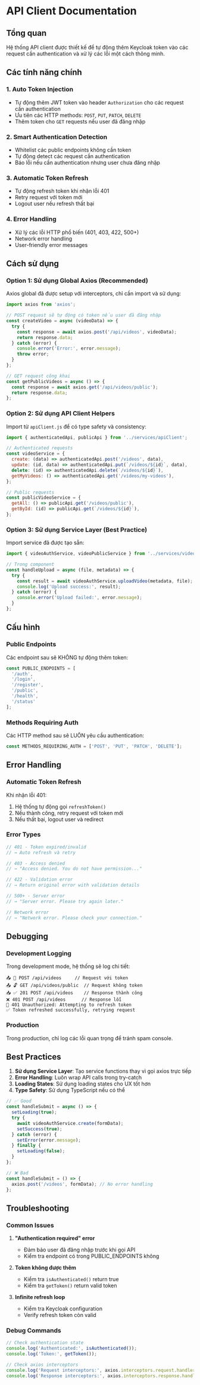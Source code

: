 # API Client Documentation

## Tổng quan

Hệ thống API client được thiết kế để tự động thêm Keycloak token vào các request cần authentication và xử lý các lỗi một cách thông minh.

## Các tính năng chính

### 1. Auto Token Injection
- Tự động thêm JWT token vào header `Authorization` cho các request cần authentication
- Ưu tiên các HTTP methods: `POST`, `PUT`, `PATCH`, `DELETE`
- Thêm token cho `GET` requests nếu user đã đăng nhập

### 2. Smart Authentication Detection
- Whitelist các public endpoints không cần token
- Tự động detect các request cần authentication
- Báo lỗi nếu cần authentication nhưng user chưa đăng nhập

### 3. Automatic Token Refresh
- Tự động refresh token khi nhận lỗi 401
- Retry request với token mới
- Logout user nếu refresh thất bại

### 4. Error Handling
- Xử lý các lỗi HTTP phổ biến (401, 403, 422, 500+)
- Network error handling
- User-friendly error messages

## Cách sử dụng

### Option 1: Sử dụng Global Axios (Recommended)

Axios global đã được setup với interceptors, chỉ cần import và sử dụng:

```javascript
import axios from 'axios';

// POST request sẽ tự động có token nếu user đã đăng nhập
const createVideo = async (videoData) => {
  try {
    const response = await axios.post('/api/videos', videoData);
    return response.data;
  } catch (error) {
    console.error('Error:', error.message);
    throw error;
  }
};

// GET request công khai
const getPublicVideos = async () => {
  const response = await axios.get('/api/videos/public');
  return response.data;
};
```

### Option 2: Sử dụng API Client Helpers

Import từ `apiClient.js` để có type safety và consistency:

```javascript
import { authenticatedApi, publicApi } from '../services/apiClient';

// Authenticated requests
const videoService = {
  create: (data) => authenticatedApi.post('/videos', data),
  update: (id, data) => authenticatedApi.put(`/videos/${id}`, data),
  delete: (id) => authenticatedApi.delete(`/videos/${id}`),
  getMyVideos: () => authenticatedApi.get('/videos/my-videos'),
};

// Public requests
const publicVideoService = {
  getAll: () => publicApi.get('/videos/public'),
  getById: (id) => publicApi.get(`/videos/${id}`),
};
```

### Option 3: Sử dụng Service Layer (Best Practice)

Import service đã được tạo sẵn:

```javascript
import { videoAuthService, videoPublicService } from '../services/videoService';

// Trong component
const handleUpload = async (file, metadata) => {
  try {
    const result = await videoAuthService.uploadVideo(metadata, file);
    console.log('Upload success:', result);
  } catch (error) {
    console.error('Upload failed:', error.message);
  }
};
```

## Cấu hình

### Public Endpoints

Các endpoint sau sẽ KHÔNG tự động thêm token:

```javascript
const PUBLIC_ENDPOINTS = [
  '/auth',
  '/login', 
  '/register',
  '/public',
  '/health',
  '/status'
];
```

### Methods Requiring Auth

Các HTTP method sau sẽ LUÔN yêu cầu authentication:

```javascript
const METHODS_REQUIRING_AUTH = ['POST', 'PUT', 'PATCH', 'DELETE'];
```

## Error Handling

### Automatic Token Refresh

Khi nhận lỗi 401:
1. Hệ thống tự động gọi `refreshToken()`
2. Nếu thành công, retry request với token mới
3. Nếu thất bại, logout user và redirect

### Error Types

```javascript
// 401 - Token expired/invalid
// → Auto refresh và retry

// 403 - Access denied  
// → "Access denied. You do not have permission..."

// 422 - Validation error
// → Return original error with validation details

// 500+ - Server error
// → "Server error. Please try again later."

// Network error
// → "Network error. Please check your connection."
```

## Debugging

### Development Logging

Trong development mode, hệ thống sẽ log chi tiết:

```
📤 🔐 POST /api/videos     // Request với token
📤 🔓 GET /api/videos/public  // Request không token
📥 ✅ 201 POST /api/videos    // Response thành công
❌ 401 POST /api/videos      // Response lỗi
🔄 401 Unauthorized: Attempting to refresh token
✅ Token refreshed successfully, retrying request
```

### Production

Trong production, chỉ log các lỗi quan trọng để tránh spam console.

## Best Practices

1. **Sử dụng Service Layer**: Tạo service functions thay vì gọi axios trực tiếp
2. **Error Handling**: Luôn wrap API calls trong try-catch
3. **Loading States**: Sử dụng loading states cho UX tốt hơn
4. **Type Safety**: Sử dụng TypeScript nếu có thể

```javascript
// ✅ Good
const handleSubmit = async () => {
  setLoading(true);
  try {
    await videoAuthService.create(formData);
    setSuccess(true);
  } catch (error) {
    setError(error.message);
  } finally {
    setLoading(false);
  }
};

// ❌ Bad  
const handleSubmit = () => {
  axios.post('/videos', formData); // No error handling
};
```

## Troubleshooting

### Common Issues

1. **"Authentication required" error**
   - Đảm bảo user đã đăng nhập trước khi gọi API
   - Kiểm tra endpoint có trong PUBLIC_ENDPOINTS không

2. **Token không được thêm**
   - Kiểm tra `isAuthenticated()` return true
   - Kiểm tra `getToken()` return valid token

3. **Infinite refresh loop**
   - Kiểm tra Keycloak configuration
   - Verify refresh token còn valid

### Debug Commands

```javascript
// Check authentication state
console.log('Authenticated:', isAuthenticated());
console.log('Token:', getToken());

// Check axios interceptors
console.log('Request interceptors:', axios.interceptors.request.handlers);
console.log('Response interceptors:', axios.interceptors.response.handlers);
```
